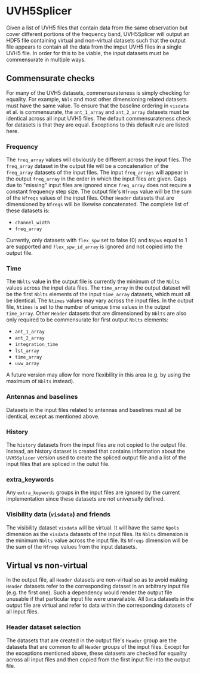 # UVH5Splicer

Given a list of UVH5 files that contain data from the same observation but cover
different portions of the frequency band, UVH5Splicer will output an HDF5 file
containing virtual and non-virtual datasets such that the output file appears to
contain all the data from the imput UVH5 files in a single UVH5 file.  In order
for this to be viable, the input datasets must be commensurate in multiple ways.

## Commensurate checks

For many of the UVH5 datasets, commensurateness is simply checking for equality.
For example, `Nbls` and most other dimensioning related datasets must have the
same value.  To ensure that the baseline ordering in `visdata` et al. is
commensurate, the `ant_1_array` and `ant_2_array` datasets must be identical
across all input UVH5 files.  The default commensurateness check for datasets is
that they are equal.  Exceptions to this default rule are listed here.

### Frequency

The `freq_array` values will obviously be different across the input files.  The
`freq_array` dataset in the output file will be a concatenation of the
`freq_array` datasets of the input files.   The input `freq_arrays` will appear
in the output `freq_array` in the order in which the input files are given.
Gaps due to "missing" input files are ignored since `freq_array` does not
require a constant frequency step size.  The output file's `Nfreqs` value will
be the sum of the `Nfreqs` values of the input files.  Other `Header` datasets
that are dimensioned by `Nfreqs` will be likewise concatenated.  The complete
list of these datasets is:

- `channel_width`
- `freq_array`

Currently, only datasets with `flex_spw` set to false (0) and `Nspws` equal to 1
are supported and `flex_spw_id_array` is ignored and not copied into the output
file.

### Time

The `Nblts` value in the output file is currently the minimum of the `Nblts`
values across the input data files.  The `time_array` in the output dataset will
be the first `Nblts` elements of the input `time_array` datasets, which must all
be identical.  The `Ntimes` values may vary across the input files.  In the
output file, `Ntimes` is set to the number of unique time values in the output
`time_array`.  Other `Header` datasets that are dimensioned by `Nblts` are
also only required to be commensurate for first output `Nblts` elements:

- `ant_1_array`
- `ant_2_array`
- `integration_time`
- `lst_array`
- `time_array`
- `uvw_array`

A future version may allow for more flexibility in this area (e.g. by using the
maximum of `Nblts` instead).

### Antennas and baselines

Datasets in the input files related to antennas and baselines must all be
identical, except as mentioned above.

### History

The `history` datasets from the input files are not copied to the output file.
Instead, an history dataset is created that contains information about the
`UVH5Splicer` version used to create the spliced output file and a list of the
input files that are spliced in the outut file.

### extra_keywords

Any `extra_keywords` groups in the input files are ignored by the current
implementation since these datasets are not universally defined.

### Visibility data (`visdata`) and friends

The visibility dataset `visdata` will be virtual.  It will have the same `Npols`
dimension as the `visdata` datasets of the input files.  Its `Nblts` dimension
is the minimum `Nblts` value across the input file.  Its `Nfreqs` dimension will
be the sum of the `Nfreqs` values from the input datasets.

## Virtual vs non-virtual

In the output file, all `Header` datasets are non-virtual so as to avoid making
`Header` datasets refer to the corresponding dataset in an arbitrary input file
(e.g. the first one).  Such a dependency would render the output file unusable
if that particular input file were unavailable.  All `Data` datasets in the
output file are virtual and refer to data within the corresponding datasets of
all input files.

### Header dataset selection

The datasets that are created in the output file's `Header` group are the
datasets that are common to all `Header` groups of the input files.  Except for
the exceptions mentioned above, these datasets are checked for equality across
all input files and then copied from the first input file into the output file.
